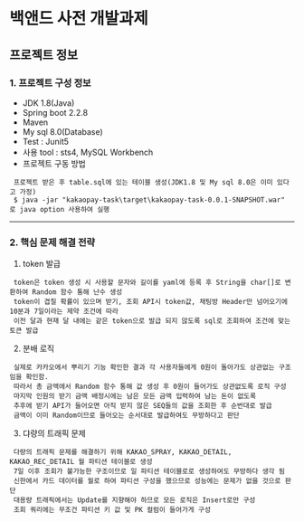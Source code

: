 # 백앤드 사전 개발과제

## 프로젝트 정보

### 1. 프로젝트 구성 정보
+ JDK 1.8(Java)
+ Spring boot 2.2.8
+ Maven
+ My sql 8.0(Database)
+ Test : Junit5
+ 사용 tool : sts4, MySQL Workbench
+ 프로젝트 구동 방법 
```
 프로젝트 받은 후 table.sql에 있는 테이블 생성(JDK1.8 및 My sql 8.0은 이미 있다고 가정)
 $ java -jar "kakaopay-task\target\kakaopay-task-0.0.1-SNAPSHOT.war" 로 java option 사용하여 실행
```

------------

### 2. 핵심 문제 해결 전략
1. token 발급
```
 token은 token 생성 시 사용할 문자와 길이를 yaml에 등록 후 String을 char[]로 변환하여 Random 함수 통해 난수 생성
 token이 겹칠 확률이 있으며 받기, 조회 API시 token값, 채팅방 Header만 넘어오기에 10분과 7일이라는 제약 조건에 따라
 이전 달과 현재 달 내에는 같은 token으로 발급 되지 않도록 sql로 조회하여 조건에 맞는 토큰 발급
```

2. 분배 로직
```
 실제로 카카오에서 뿌리기 기능 확인한 결과 각 사용자들에게 0원이 돌아가도 상관없는 구조임을 확인함.
 따라서 총 금액에서 Random 함수 통해 값 생성 후 0원이 들어가도 상관없도록 로직 구성
 마지막 인원의 받기 금액 배정시에는 남은 모든 금액 입력하여 남는 돈이 없도록 
 추후에 받기 API가 들어오면 아직 받지 않은 SEQ들의 값을 조회한 후 순번대로 발급
 금액이 이미 Random이므로 들어오는 순서대로 발급하여도 무방하다고 판단
```

3. 댜량의 트래픽 문제
```
 다량의 트래픽 문제를 해결하기 위해 KAKAO_SPRAY, KAKAO_DETAIL, KAKAO_REC_DETAIL 월 파티션 테이블로 생성
 7일 이후 조회가 불가능한 구조이므로 일 파티션 테이블로로 생성하여도 무방하다 생각 됨
 신한에서 카드 데이터를 월로 하여 파티션 구성을 했으므로 성능에는 문제가 없을 것으로 판단
 대용량 트래픽에서는 Update를 지향해야 하므로 모든 로직은 Insert로만 구성
 조회 쿼리에는 무조건 파티션 키 값 및 PK 컬럼이 들어가게 구성
```
